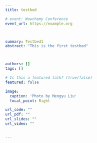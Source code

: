 ```yaml
---
title: testbed

# event: Wowchemy Conference
event_url: https://example.org



summary: Testbed1
abstract: "This is the first testbed"



authors: []
tags: []

# Is this a featured talk? (true/false)
featured: false

image:
  caption: 'Photo by Mengyu Liu'
  focal_point: Right

url_code: ""
url_pdf: ""
url_slides: ""
url_video: ""


---
```


